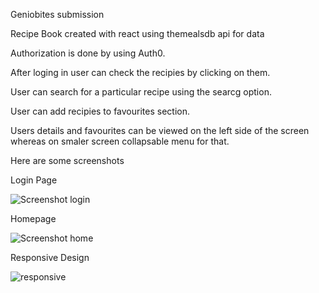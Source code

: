 Geniobites submission

Recipe Book created with react using themealsdb api for data

Authorization is done by using Auth0.

After loging in user can check the recipies by clicking on them.

User can search for a particular recipe using the searcg option.

User can add recipies to favourites section.

Users details and favourites can be viewed on the left side of the screen whereas on smaler screen collapsable menu for that.


Here are some screenshots

Login Page

![Screenshot login](https://user-images.githubusercontent.com/73600902/219020126-4c50acb8-f1dc-43e5-a7b3-49940f5b983b.png)

Homepage

![Screenshot home](https://user-images.githubusercontent.com/73600902/219020153-c2e07902-586f-4fdb-b1ff-6b818762073d.png)

Responsive Design

![responsive](https://user-images.githubusercontent.com/73600902/219020211-04527198-f394-41ee-8662-860df2f6743d.png)
